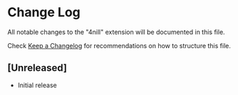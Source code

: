 # Change Log

All notable changes to the "4nill" extension will be documented in this file.

Check [Keep a Changelog](http://keepachangelog.com/) for recommendations on how to structure this file.

## [Unreleased]

- Initial release
